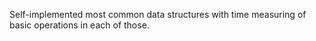 Self-implemented most common data structures with time measuring of basic operations in each of those.
